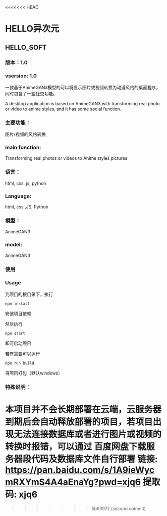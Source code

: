 <<<<<<< HEAD
# HELLO异次元
## HELLO_SOFT
### 版本：1.0
### vsersion: 1.0



一款基于AnimeGAN3模型的可以将显示图片或视频转换为动漫风格的桌面程序，同时包含了一些社交功能。



A desktop application is based on AnimeGAN3 with transforming real photo or video to anime styles, and it has some social function.



### 主要功能：
图片/视频的风格转换



### main function:  
Transforming real photos or videos to Anime styles pictures



### 语言：
html, css, js, python



### Language:  
html, css ,JS, Python



### 模型：
AnimeGAN3



### model:  
AnimeGAN3



### 使用
### Usage



到项目的根目录下，执行
```
npm install
```
安装项目依赖



然后执行
```
npm start
```
即可启动项目



若有需要可以运行
```
npm run build
```
将项目打包（默认windows）


### 特殊说明：
本项目并不会长期部署在云端，云服务器到期后会自动释放部署的项目，若项目出现无法连接数据库或者进行图片或视频的转换时报错，可以通过
百度网盘下载服务器段代码及数据库文件自行部署
链接: https://pan.baidu.com/s/1A9ieWycmRXYmS4A4aEnaYg?pwd=xjq6 提取码: xjq6 
=======
>>>>>>> 5b93972 (second commit)
